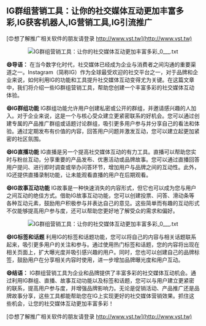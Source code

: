 ## **IG群组营销工具：让你的社交媒体互动更加丰富多彩,IG获客机器人,IG营销工具,IG引流推广**

[😍想了解推广相关软件的朋友请登录 http://www.vst.tw](http://www.vst.tw)

 <center><img src="https://vst.tw/MP4/tuiguang/png/6.png" alt="IG群组营销工具：让你的社交媒体互动更加丰富多彩_0___.txt"></center>

**😄导语：**
在当今数字化时代，社交媒体已经成为企业与消费者之间沟通的重要渠道之一。Instagram（简称IG）作为全球最受欢迎的社交平台之一，对于品牌和企业来说，如何利用IG的功能和工具提升社交媒体互动变得尤为关键。在这篇文章中，我们将介绍一些IG群组营销工具，帮助您创建一个丰富多彩的社交媒体互动体验。

**😄IG群组功能**
IG群组功能允许用户创建私密或公开的群组，并邀请感兴趣的人加入。对于企业来说，这是一个与核心受众建立更紧密联系的好机会。您可以通过创建专属的产品推广群组或话题讨论群组，吸引更多用户参与并分享自己的看法和体验。通过定期发布有价值的内容，回答用户问题并激发互动，您可以建立起更加紧密的社区氛围。

**😄IG直播功能**
IG直播是另一个提高社交媒体互动的有力工具。直播可以帮助您实时与粉丝互动，分享重要的产品发布、优惠活动或品牌故事。您可以通过直播回答用户提问、进行即时调查或举办问答环节，增加用户与品牌之间的互动性。此外，IG还提供直播录制功能，让未能观看直播的用户在后期观看。

**😄IG故事互动功能**
IG故事是一种快速消失的内容形式，但它也可以成为您与用户之间互动的绝佳方式。借助IG故事互动功能，您可以创建投票、问答、滑动条等各种互动元素，鼓励用户积极参与并表达自己的意见。这些简单而有趣的互动形式不仅能够提高用户参与度，还可以帮助您更好地了解受众的需求和偏好。

 <center><img src="https://vst.tw/MP4/tuiguang/png/4.png" alt="IG群组营销工具：让你的社交媒体互动更加丰富多彩_0___.txt"></center>

**😄IG标签和话题**
利用IG的标签和话题功能，您可以将自己的内容与相关话题联系起来，吸引更多用户的关注和参与。通过使用热门标签和话题，您的内容将出现在相关页面上，扩大曝光度并吸引感兴趣的用户。同时，您也可以创建自己的品牌标签，鼓励用户在分享相关内容时使用，进一步增加品牌曝光度和用户互动。

**😄结语：**
IG群组营销工具为企业和品牌提供了丰富多彩的社交媒体互动机会。通过利用IG群组、直播、故事互动功能以及标签和话题，您可以与用户建立更紧密的联系，提高用户参与度，并增强品牌影响力。无论是促销活动、产品推广还是品牌故事分享，这些工具都能帮助您在IG上实现更好的社交媒体营销效果。抓住这些机会，让您的社交媒体互动更加丰富多彩！

[😍想了解推广相关软件的朋友请登录 http://www.vst.tw](http://www.vst.tw)



